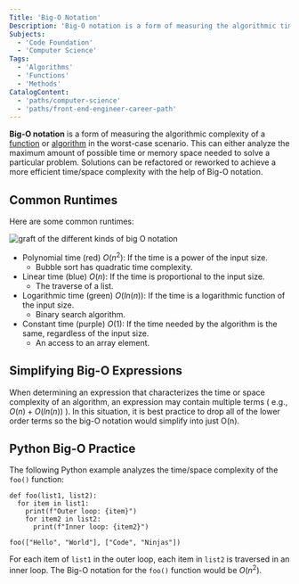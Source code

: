 ```yaml
---
Title: 'Big-O Notation'
Description: 'Big-O notation is a form of measuring the algorithmic time/space complexity of a function in worst-case scenario.'
Subjects:
  - 'Code Foundation'
  - 'Computer Science'
Tags:
  - 'Algorithms'
  - 'Functions'
  - 'Methods'
CatalogContent:
  - 'paths/computer-science'
  - 'paths/front-end-engineer-career-path'
---
```


**Big-O notation** is a form of measuring the algorithmic complexity of a [function](https://www.codecademy.com/resources/docs/general/function) or [algorithm](https://www.codecademy.com/resources/docs/general/algorithm) in the worst-case scenario. This can either analyze the maximum amount of possible time or memory space needed to solve a particular problem. Solutions can be refactored or reworked to achieve a more efficient time/space complexity with the help of Big-O notation.

## Common Runtimes

Here are some common runtimes:

![graft of the different kinds of big O notation](https://raw.githubusercontent.com/Codecademy/docs/main/media/big-o-graph.png)

- Polynomial time (red) $O(n^{2})$: If the time is a power of the input size.
  - Bubble sort has quadratic time complexity.
- Linear time (blue) $O(n)$: If the time is proportional to the input size.
  - The traverse of a list.
- Logarithmic time (green) $O(ln(n))$: If the time is a logarithmic function of the input size.
  - Binary search algorithm.
- Constant time (purple) $O(1)$: If the time needed by the algorithm is the same, regardless of the input size.
  - An access to an array element.

## Simplifying Big-O Expressions

When determining an expression that characterizes the time or space complexity of an algorithm, an expression may contain multiple terms ( e.g., $O(n) + O(ln(n))$ ). In this situation, it is best practice to drop all of the lower order terms so the big-O notation would simplify into just O(n).

## Python Big-O Practice

The following Python example analyzes the time/space complexity of the `foo()` function:

```
def foo(list1, list2):
  for item in list1:
    print(f"Outer loop: {item}")
    for item2 in list2:
      print(f"Inner loop: {item2}")

foo(["Hello", "World"], ["Code", "Ninjas"])
```

For each item of `list1` in the outer loop, each item in `list2` is traversed in an inner loop. The Big-O notation for the `foo()` function would be $O(n^{2})$.
